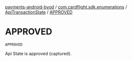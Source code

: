 [payments-android-byod](../../index.md) / [com.cardflight.sdk.enumerations](../index.md) / [ApiTransactionState](index.md) / [APPROVED](./-a-p-p-r-o-v-e-d.md)

# APPROVED

`APPROVED`

Api State is approved (captured).

